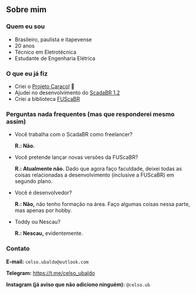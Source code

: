 <!-- {% include title.md %} -->

## Sobre mim

### Quem eu sou
- Brasileiro, paulista e itapevense
- 20 anos
- Técnico em Eletrotécnica
- Estudante de Engenharia Elétrica

### O que eu já fiz
- Criei o [Projeto Caracol](https://youtube.com/c/ProjetoCaracolOficial) 🐌
- Ajudei no desenvolvimento do [ScadaBR 1.2](https://github.com/ScadaBR/ScadaBR/releases/tag/v1.2)
- Criei a biblioteca [FUScaBR](https://github.com/celsou/fuscabr)

### Perguntas nada frequentes (mas que responderei mesmo assim)
- Você trabalha com o ScadaBR como freelancer?

    **R.: Não.**
- Você pretende lançar novas versões da FUScaBR?

    **R.: Atualmente não.** Dado que agora faço faculdade, deixei todas as coisas relacionadas a desenvolvimento (inclusive a FUScaBR) em segundo plano.
- Você é desenvolvedor?

    **R.: Não,** não tenho formação na área. Faço algumas coisas nessa parte, mas apenas por hobby.
- Toddy ou Nescau?

    **R.: Nescau,** evidentemente.
    
### Contato
**E-mail:** `celso.ubaldo@outlook.com`

**Telegram:** https://t.me/celso_ubaldo

**Instagram (já aviso que não adiciono ninguém):** `@celso.ub`
